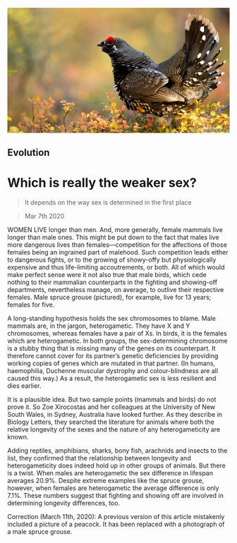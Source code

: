 ![](./images/20200307_STP501_0.jpg)

## Evolution

# Which is really the weaker sex?

> It depends on the way sex is determined in the first place

> Mar 7th 2020

WOMEN LIVE longer than men. And, more generally, female mammals live longer than male ones. This might be put down to the fact that males live more dangerous lives than females—competition for the affections of those females being an ingrained part of malehood. Such competition leads either to dangerous fights, or to the growing of showy-offy but physiologically expensive and thus life-limiting accoutrements, or both. All of which would make perfect sense were it not also true that male birds, which cede nothing to their mammalian counterparts in the fighting and showing-off departments, nevertheless manage, on average, to outlive their respective females. Male spruce grouse (pictured), for example, live for 13 years; females for five.

A long-standing hypothesis holds the sex chromosomes to blame. Male mammals are, in the jargon, heterogametic. They have X and Y chromosomes, whereas females have a pair of Xs. In birds, it is the females which are heterogametic. In both groups, the sex-determining chromosome is a stubby thing that is missing many of the genes on its counterpart. It therefore cannot cover for its partner’s genetic deficiencies by providing working copies of genes which are mutated in that partner. (In humans, haemophilia, Duchenne muscular dystrophy and colour-blindness are all caused this way.) As a result, the heterogametic sex is less resilient and dies earlier.

It is a plausible idea. But two sample points (mammals and birds) do not prove it. So Zoe Xirocostas and her colleagues at the University of New South Wales, in Sydney, Australia have looked further. As they describe in Biology Letters, they searched the literature for animals where both the relative longevity of the sexes and the nature of any heterogameticity are known.

Adding reptiles, amphibians, sharks, bony fish, arachnids and insects to the list, they confirmed that the relationship between longevity and heterogameticity does indeed hold up in other groups of animals. But there is a twist. When males are heterogametic the sex difference in lifespan averages 20.9%. Despite extreme examples like the spruce grouse, however, when females are heterogametic the average difference is only 7.1%. These numbers suggest that fighting and showing off are involved in determining longevity differences, too.

Correction (March 11th, 2020): A previous version of this article mistakenly included a picture of a peacock. It has been replaced with a photograph of a male spruce grouse.